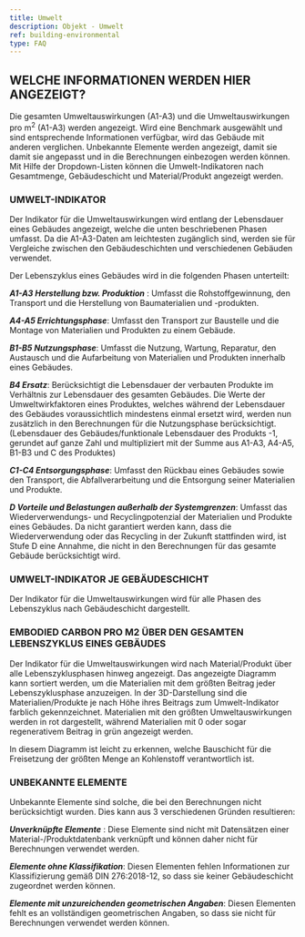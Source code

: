 ```yaml
---
title: Umwelt
description: Objekt - Umwelt
ref: building-environmental
type: FAQ
---
```

## WELCHE INFORMATIONEN WERDEN HIER ANGEZEIGT?
Die gesamten Umweltauswirkungen (A1-A3) und die Umweltauswirkungen pro m<sup>2</sup> (A1-A3) werden angezeigt. Wird eine Benchmark ausgewählt und sind entsprechende Informationen verfügbar, wird das Gebäude mit anderen verglichen. Unbekannte Elemente werden angezeigt, damit sie damit sie angepasst und in die Berechnungen einbezogen werden können. Mit Hilfe der Dropdown-Listen können die Umwelt-Indikatoren nach Gesamtmenge, Gebäudeschicht und Material/Produkt angezeigt werden. 

### UMWELT-INDIKATOR
Der Indikator für die Umweltauswirkungen wird entlang der Lebensdauer eines Gebäudes angezeigt, welche die unten beschriebenen Phasen umfasst. Da die A1-A3-Daten am leichtesten zugänglich sind, werden sie für Vergleiche zwischen den Gebäudeschichten und verschiedenen Gebäuden verwendet. 

Der Lebenszyklus eines Gebäudes wird in die folgenden Phasen unterteilt:

__*A1-A3 Herstellung bzw. Produktion*__ : Umfasst die Rohstoffgewinnung, den Transport und die Herstellung von Baumaterialien und -produkten.

__*A4-A5 Errichtungsphase*__: Umfasst den Transport zur Baustelle und die Montage von Materialien und Produkten zu einem Gebäude.

__*B1-B5 Nutzungsphase*__: Umfasst die Nutzung, Wartung, Reparatur, den Austausch und die Aufarbeitung von Materialien und Produkten innerhalb eines Gebäudes.

__*B4 Ersatz*__: Berücksichtigt die Lebensdauer der verbauten Produkte im Verhältnis zur Lebensdauer des gesamten Gebäudes. Die Werte der Umweltwirkfaktoren eines Produktes, welches während der Lebensdauer des Gebäudes voraussichtlich mindestens einmal ersetzt wird, werden nun zusätzlich in den Berechnungen für die Nutzungsphase berücksichtigt.
(Lebensdauer des Gebäudes/funktionale Lebensdauer des Produkts -1, gerundet auf ganze Zahl und multipliziert mit der Summe aus A1-A3, A4-A5, B1-B3 und C des Produktes)

__*C1-C4 Entsorgungsphase*__: Umfasst den Rückbau eines Gebäudes sowie den Transport, die Abfallverarbeitung und die Entsorgung seiner Materialien und Produkte.

__*D Vorteile und Belastungen außerhalb der Systemgrenzen*__: Umfasst das Wiederverwendungs- und Recyclingpotenzial der Materialien und Produkte eines Gebäudes. Da nicht garantiert werden kann, dass die Wiederverwendung oder das Recycling in der Zukunft stattfinden wird, ist Stufe D eine Annahme, die nicht in den Berechnungen für das gesamte Gebäude berücksichtigt wird.

### UMWELT-INDIKATOR JE GEBÄUDESCHICHT
Der Indikator für die Umweltauswirkungen wird für alle Phasen des Lebenszyklus nach Gebäudeschicht dargestellt.

### EMBODIED CARBON PRO M2 ÜBER DEN GESAMTEN LEBENSZYKLUS EINES GEBÄUDES
Der Indikator für die Umweltauswirkungen wird nach Material/Produkt über alle Lebenszyklusphasen hinweg angezeigt. Das angezeigte Diagramm kann sortiert werden, um die Materialien mit dem größten Beitrag jeder Lebenszyklusphase anzuzeigen. In der 3D-Darstellung sind die Materialien/Produkte je nach Höhe ihres Beitrags zum Umwelt-Indikator farblich gekennzeichnet. Materialien mit den größten Umweltauswirkungen werden in rot dargestellt, während Materialien mit 0 oder sogar regenerativem Beitrag in grün angezeigt werden.

In diesem Diagramm ist leicht zu erkennen, welche Bauschicht für die Freisetzung der größten Menge an Kohlenstoff verantwortlich ist.

### UNBEKANNTE ELEMENTE
Unbekannte Elemente sind solche, die bei den Berechnungen nicht berücksichtigt wurden. Dies kann aus 3 verschiedenen Gründen resultieren:

__*Unverknüpfte Elemente*__ : Diese Elemente sind nicht mit Datensätzen einer Material-/Produktdatenbank verknüpft und können daher nicht für Berechnungen verwendet werden.

__*Elemente ohne Klassifikation*__: Diesen Elementen fehlen Informationen zur Klassifizierung gemäß DIN 276:2018-12, so dass sie keiner Gebäudeschicht zugeordnet werden können.

__*Elemente mit unzureichenden geometrischen Angaben*__: Diesen Elementen fehlt es an vollständigen geometrischen Angaben, so dass sie nicht für Berechnungen verwendet werden können.
